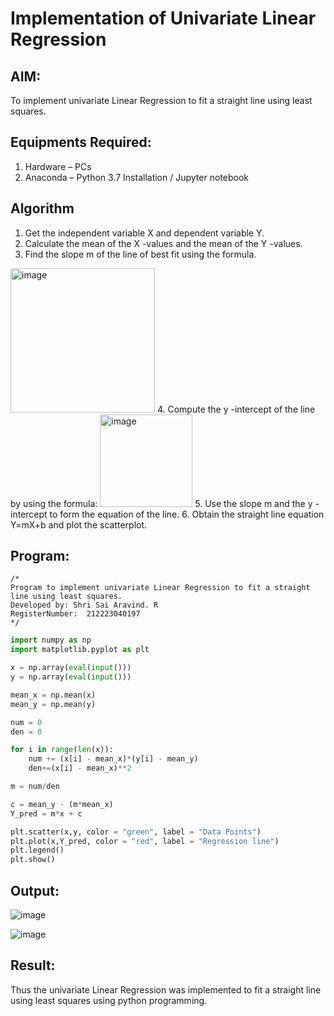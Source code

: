 # Implementation of Univariate Linear Regression
## AIM:
To implement univariate Linear Regression to fit a straight line using least squares.

## Equipments Required:
1. Hardware – PCs
2. Anaconda – Python 3.7 Installation / Jupyter notebook

## Algorithm
1. Get the independent variable X and dependent variable Y.
2. Calculate the mean of the X -values and the mean of the Y -values.
3. Find the slope m of the line of best fit using the formula. 
<img width="231" alt="image" src="https://user-images.githubusercontent.com/93026020/192078527-b3b5ee3e-992f-46c4-865b-3b7ce4ac54ad.png">
4. Compute the y -intercept of the line by using the formula:
<img width="148" alt="image" src="https://user-images.githubusercontent.com/93026020/192078545-79d70b90-7e9d-4b85-9f8b-9d7548a4c5a4.png">
5. Use the slope m and the y -intercept to form the equation of the line.
6. Obtain the straight line equation Y=mX+b and plot the scatterplot.

## Program:
```
/*
Program to implement univariate Linear Regression to fit a straight line using least squares.
Developed by: Shri Sai Aravind. R
RegisterNumber:  212223040197
*/
```
```py
import numpy as np
import matplotlib.pyplot as plt

x = np.array(eval(input()))
y = np.array(eval(input()))

mean_x = np.mean(x)
mean_y = np.mean(y)

num = 0
den = 0

for i in range(len(x)):
    num += (x[i] - mean_x)*(y[i] - mean_y)
    den+=(x[i] - mean_x)**2

m = num/den

c = mean_y - (m*mean_x)
Y_pred = m*x + c

plt.scatter(x,y, color = "green", label = "Data Points")
plt.plot(x,Y_pred, color = "red", label = "Regression line")
plt.legend()
plt.show()
```

## Output:
![image](https://github.com/user-attachments/assets/27a09a50-8ba7-4d6c-9992-305083934110)

![image](https://github.com/user-attachments/assets/b97b85e4-a5d4-4371-8b69-b5f23943dc5e)



## Result:
Thus the univariate Linear Regression was implemented to fit a straight line using least squares using python programming.
